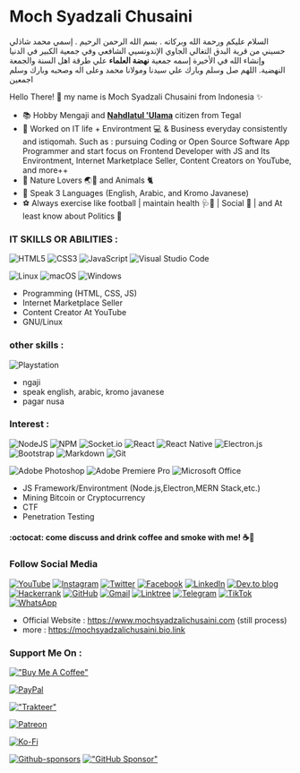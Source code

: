 # Moch Syadzali Chusaini 
السلام عليكم ورحمة الله وبركاته . بسم الله الرحمن الرحيم . إسمي محمد شاذلي حسيني من قرية البدق التغالي الجاوي الإندونسيي الشافعي وفي جمعية الكبير في الدنيا وإنشاء الله في الأخيرة إسمه جمعية **نهضة العلماء** علي طرقة اهل السنة والجمعة النهضية. اللهم صل وسلم وبارك علي سيدنا ومولانا محمد وعلى اله وصحبه وبارك وسلم اجمعين

Hello There! 👋 my name is Moch Syadzali Chusaini from Indonesia ✨

- 📚 Hobby Mengaji and [**Nahdlatul 'Ulama**](https://www.nu.or.id) citizen from Tegal
- 🎯 Worked on IT life + Environtment 💻 & Business everyday consistently and istiqomah. Such as : pursuing Coding or Open Source Software App Programmer and start focus on Frontend Developer with JS and Its Environtment, Internet Marketplace Seller, Content Creators on YouTube, and more++
- 🌴 Nature Lovers 🌏🌱 and Animals 🐈
- 💬 Speak 3 Languages (English, Arabic, and Kromo Javanese)
- ⚽️ Always exercise like football | maintain health 🩺💊 | Social 👬 | and At least know about Politics 📌

### IT SKILLS OR ABILITIES :
![HTML5](https://img.shields.io/badge/html5-%23E34F26.svg?style=for-the-badge&logo=html5&logoColor=white)
![CSS3](https://img.shields.io/badge/css3-%231572B6.svg?style=for-the-badge&logo=css3&logoColor=white)
![JavaScript](https://img.shields.io/badge/javascript-%23323330.svg?style=for-the-badge&logo=javascript&logoColor=%23F7DF1E)
![Visual Studio Code](https://img.shields.io/badge/Visual%20Studio%20Code-0078d7.svg?style=for-the-badge&logo=visual-studio-code&logoColor=white)

![Linux](https://img.shields.io/badge/Linux-FCC624?style=for-the-badge&logo=linux&logoColor=black)
![macOS](https://img.shields.io/badge/mac%20os-000000?style=for-the-badge&logo=macos&logoColor=F0F0F0)
![Windows](https://img.shields.io/badge/Windows-0078D6?style=for-the-badge&logo=windows&logoColor=white)

- Programming (HTML, CSS, JS)
- Internet Marketplace Seller
- Content Creator At YouTube
- GNU/Linux

### other skills :
![Playstation](https://img.shields.io/badge/Playstation-003791?style=for-the-badge&logo=playstation&logoColor=white)
- ngaji
- speak english, arabic, kromo javanese
- pagar nusa

### Interest :
![NodeJS](https://img.shields.io/badge/node.js-6DA55F?style=for-the-badge&logo=node.js&logoColor=white)
![NPM](https://img.shields.io/badge/NPM-%23000000.svg?style=for-the-badge&logo=npm&logoColor=white)
![Socket.io](https://img.shields.io/badge/Socket.io-black?style=for-the-badge&logo=socket.io&badgeColor=010101)
![React](https://img.shields.io/badge/react-%2320232a.svg?style=for-the-badge&logo=react&logoColor=%2361DAFB)
![React Native](https://img.shields.io/badge/react_native-%2320232a.svg?style=for-the-badge&logo=react&logoColor=%2361DAFB)
![Electron.js](https://img.shields.io/badge/Electron-191970?style=for-the-badge&logo=Electron&logoColor=white)
![Bootstrap](https://img.shields.io/badge/bootstrap-%23563D7C.svg?style=for-the-badge&logo=bootstrap&logoColor=white)
![Markdown](https://img.shields.io/badge/markdown-%23000000.svg?style=for-the-badge&logo=markdown&logoColor=white)
![Git](https://img.shields.io/badge/git-%23F05033.svg?style=for-the-badge&logo=git&logoColor=white)

![Adobe Photoshop](https://img.shields.io/badge/adobe%20photoshop-%2331A8FF.svg?style=for-the-badge&logo=adobe%20photoshop&logoColor=white)
![Adobe Premiere Pro](https://img.shields.io/badge/Adobe%20Premiere%20Pro-9999FF.svg?style=for-the-badge&logo=Adobe%20Premiere%20Pro&logoColor=white)
![Microsoft Office](https://img.shields.io/badge/Microsoft_Office-D83B01?style=for-the-badge&logo=microsoft-office&logoColor=white)


- JS Framework/Environtment (Node.js,Electron,MERN Stack,etc.)
- Mining Bitcoin or Cryptocurrency
- CTF
- Penetration Testing

#### :octocat: come discuss and drink coffee and smoke with me! ☕🚬

### Follow Social Media
[![YouTube](https://img.shields.io/badge/YouTube-%23FF0000.svg?style=for-the-badge&logo=YouTube&logoColor=white)](https://www.youtube.com/@moch.syadzali.chusaini)
[![Instagram](https://img.shields.io/badge/Instagram-%23E4405F.svg?style=for-the-badge&logo=Instagram&logoColor=white)](https://www.instagram.com/mochsyadzalichusaini/)
[![Twitter](https://img.shields.io/badge/Twitter-%231DA1F2.svg?style=for-the-badge&logo=Twitter&logoColor=white)](https://twitter.com/moch_syadzali)
[![Facebook](https://img.shields.io/badge/Facebook-%231877F2.svg?style=for-the-badge&logo=Facebook&logoColor=white)](https://www.facebook.com/mochsyadzalichusaini.facebookfanspage)
[![LinkedIn](https://img.shields.io/badge/linkedin-%230077B5.svg?style=for-the-badge&logo=linkedin&logoColor=white)](https://www.linkedin.com/in/moch-syadzali-chusaini-33908225a/)
[![Dev.to blog](https://img.shields.io/badge/dev.to-0A0A0A?style=for-the-badge&logo=dev.to&logoColor=white)](https://dev.to/mochsyadzalichusaini)
[![Hackerrank](https://img.shields.io/badge/-Hackerrank-2EC866?style=for-the-badge&logo=HackerRank&logoColor=white)](https://www.hackerrank.com/)
[![GitHub](https://img.shields.io/badge/github-%23121011.svg?style=for-the-badge&logo=github&logoColor=white)](https://MochSyadzaliChusaini.github.io)
[![Gmail](https://img.shields.io/badge/Gmail-D14836?style=for-the-badge&logo=gmail&logoColor=white)](mochsyadzalichusaini@gmail.com)
[![Linktree](https://img.shields.io/badge/linktree-1de9b6?style=for-the-badge&logo=linktree&logoColor=white)](https://mochsyadzalichusaini.bio.link)
[![Telegram](https://img.shields.io/badge/Telegram-2CA5E0?style=for-the-badge&logo=telegram&logoColor=white)](https://t.me/mochsyadzalichusaini)
[![TikTok](https://img.shields.io/badge/TikTok-%23000000.svg?style=for-the-badge&logo=TikTok&logoColor=white)](https://www.tiktok.com/@mochsyadzalichusaini)
[![WhatsApp](https://img.shields.io/badge/WhatsApp-25D366?style=for-the-badge&logo=whatsapp&logoColor=white)](https://api.whatsapp.com/send/?phone=087745545990)


- Official Website : https://www.mochsyadzalichusaini.com (still process)
- more : https://mochsyadzalichusaini.bio.link


### Support Me On :
[!["Buy Me A Coffee"](https://www.buymeacoffee.com/assets/img/custom_images/orange_img.png)](https://www.buymeacoffee.com/mochsyadzali)

[![PayPal](https://img.shields.io/badge/PayPal-00457C?style=for-the-badge&logo=paypal&logoColor=white)](https://www.paypal.com/paypalme/mochsyadzalichusaini)

[!["Trakteer"](https://img.shields.io/badge/Support%20On-Trakteer.id-red)](https://trakteer.id/mochsyadzalichusaini)

[![Patreon](https://img.shields.io/badge/Patreon-F96854?style=for-the-badge&logo=patreon&logoColor=white)](https://www.patreon.com/user?u=85036487)

[![Ko-Fi](https://img.shields.io/badge/Ko--fi-F16061?style=for-the-badge&logo=ko-fi&logoColor=white)](https://ko-fi.com/mochsyadzalichusaini)

[![Github-sponsors](https://img.shields.io/badge/sponsor-30363D?style=for-the-badge&logo=GitHub-Sponsors&logoColor=#EA4AAA)](https://github.com/sponsors/MochSyadzaliChusaini)
[!["GitHub Sponsor"](https://img.shields.io/github/sponsors/mochsyadzalichusaini?color=blue&label=GitHub%20Sponsors&logo=github&logoColor=white&style=for-the-badge)](https://github.com/sponsors/MochSyadzaliChusaini)
